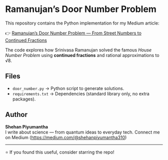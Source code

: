 # Ramanujan’s Door Number Problem

This repository contains the Python implementation for my Medium article:  

👉 [Ramanujan’s Door Number Problem — From Street Numbers to Continued Fractions](https://medium.com/@shehanpiyumantha310/ramanujans-door-number-problem-from-street-numbers-to-continued-fractions-84cfbd73c040)  

The code explores how Srinivasa Ramanujan solved the famous *House Number Problem* using **continued fractions** and rational approximations to √8.

## Files

- `door_number.py` → Python script to generate solutions.
- `requirements.txt` → Dependencies (standard library only, no extra packages).

## Author

**Shehan Piyumantha**  
I write about science — from quantum ideas to everyday tech. 
Connect me on Medium (https://medium.com/@shehanpiyumantha310)

---

⭐ If you found this useful, consider starring the repo!
